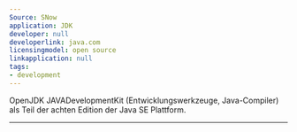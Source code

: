 ```yaml
---
Source: SNow
application: JDK
developer: null
developerlink: java.com
licensingmodel: open source
linkapplication: null
tags:
- development
---
```

OpenJDK JAVADevelopmentKit (Entwicklungswerkzeuge, Java-Compiler) als Teil der achten Edition der Java SE Plattform. 

---

